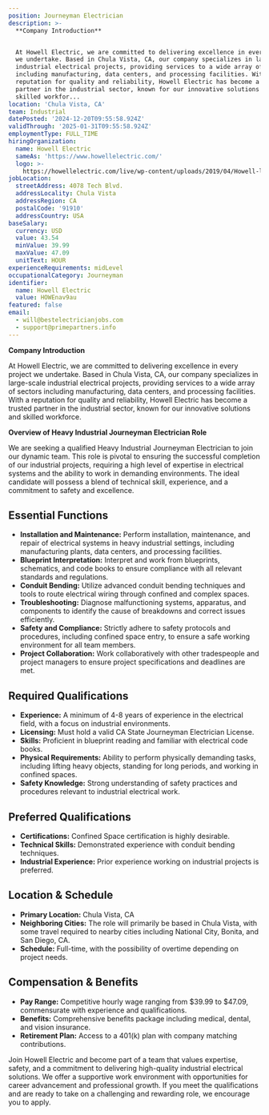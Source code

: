 ```yaml
---
position: Journeyman Electrician
description: >-
  **Company Introduction**


  At Howell Electric, we are committed to delivering excellence in every project
  we undertake. Based in Chula Vista, CA, our company specializes in large-scale
  industrial electrical projects, providing services to a wide array of sectors
  including manufacturing, data centers, and processing facilities. With a
  reputation for quality and reliability, Howell Electric has become a trusted
  partner in the industrial sector, known for our innovative solutions and
  skilled workfor...
location: 'Chula Vista, CA'
team: Industrial
datePosted: '2024-12-20T09:55:58.924Z'
validThrough: '2025-01-31T09:55:58.924Z'
employmentType: FULL_TIME
hiringOrganization:
  name: Howell Electric
  sameAs: 'https://www.howellelectric.com/'
  logo: >-
    https://howellelectric.com/live/wp-content/uploads/2019/04/Howell-logo-img.png
jobLocation:
  streetAddress: 4078 Tech Blvd.
  addressLocality: Chula Vista
  addressRegion: CA
  postalCode: '91910'
  addressCountry: USA
baseSalary:
  currency: USD
  value: 43.54
  minValue: 39.99
  maxValue: 47.09
  unitText: HOUR
experienceRequirements: midLevel
occupationalCategory: Journeyman
identifier:
  name: Howell Electric
  value: HOWEnav9au
featured: false
email:
  - will@bestelectricianjobs.com
  - support@primepartners.info
---
```




**Company Introduction**

At Howell Electric, we are committed to delivering excellence in every project we undertake. Based in Chula Vista, CA, our company specializes in large-scale industrial electrical projects, providing services to a wide array of sectors including manufacturing, data centers, and processing facilities. With a reputation for quality and reliability, Howell Electric has become a trusted partner in the industrial sector, known for our innovative solutions and skilled workforce.

**Overview of Heavy Industrial Journeyman Electrician Role**

We are seeking a qualified Heavy Industrial Journeyman Electrician to join our dynamic team. This role is pivotal to ensuring the successful completion of our industrial projects, requiring a high level of expertise in electrical systems and the ability to work in demanding environments. The ideal candidate will possess a blend of technical skill, experience, and a commitment to safety and excellence.

## Essential Functions

- **Installation and Maintenance:** Perform installation, maintenance, and repair of electrical systems in heavy industrial settings, including manufacturing plants, data centers, and processing facilities.
- **Blueprint Interpretation:** Interpret and work from blueprints, schematics, and code books to ensure compliance with all relevant standards and regulations.
- **Conduit Bending:** Utilize advanced conduit bending techniques and tools to route electrical wiring through confined and complex spaces.
- **Troubleshooting:** Diagnose malfunctioning systems, apparatus, and components to identify the cause of breakdowns and correct issues efficiently.
- **Safety and Compliance:** Strictly adhere to safety protocols and procedures, including confined space entry, to ensure a safe working environment for all team members.
- **Project Collaboration:** Work collaboratively with other tradespeople and project managers to ensure project specifications and deadlines are met.

## Required Qualifications

- **Experience:** A minimum of 4-8 years of experience in the electrical field, with a focus on industrial environments.
- **Licensing:** Must hold a valid CA State Journeyman Electrician License.
- **Skills:** Proficient in blueprint reading and familiar with electrical code books.
- **Physical Requirements:** Ability to perform physically demanding tasks, including lifting heavy objects, standing for long periods, and working in confined spaces.
- **Safety Knowledge:** Strong understanding of safety practices and procedures relevant to industrial electrical work.

## Preferred Qualifications

- **Certifications:** Confined Space certification is highly desirable.
- **Technical Skills:** Demonstrated experience with conduit bending techniques.
- **Industrial Experience:** Prior experience working on industrial projects is preferred.

## Location & Schedule

- **Primary Location:** Chula Vista, CA
- **Neighboring Cities:** The role will primarily be based in Chula Vista, with some travel required to nearby cities including National City, Bonita, and San Diego, CA.
- **Schedule:** Full-time, with the possibility of overtime depending on project needs.

## Compensation & Benefits

- **Pay Range:** Competitive hourly wage ranging from $39.99 to $47.09, commensurate with experience and qualifications.
- **Benefits:** Comprehensive benefits package including medical, dental, and vision insurance.
- **Retirement Plan:** Access to a 401(k) plan with company matching contributions.

Join Howell Electric and become part of a team that values expertise, safety, and a commitment to delivering high-quality industrial electrical solutions. We offer a supportive work environment with opportunities for career advancement and professional growth. If you meet the qualifications and are ready to take on a challenging and rewarding role, we encourage you to apply.
